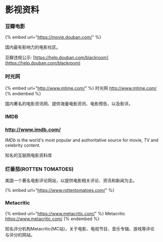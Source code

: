 # 影视资料

### 豆瓣电影

{% embed url="https://movie.douban.com/" %}

国内最有影响力的电影社区。

豆瓣违规公示: [https://help.douban.com/blackroom](https://help.douban.com/blackroom)

### 时光网

{% embed url="http://www.mtime.com/" %}
时光网 http://www.mtime.com/
{% endembed %}

国内著名的电影资讯网、提供海量电影资讯、电影预告、以及影评。

### IMDB

### http://www.imdb.com/

_IMDb_ is the world's most popular and authoritative source for movie, TV and celebrity content.&#x20;

知名的互联网电影资料库

### 烂番茄(ROTTEN TOMATOES)

美国一个著名电影评论网站，以提供电影相关评论、资讯和新闻为主。

{% embed url="https://www.rottentomatoes.com/" %}

### Metacritic

{% embed url="https://www.metacritic.com/" %}
Metacritic https://www.metacritic.com/
{% endembed %}

知名评分机构Metacritic(MC站)，关于电影、电视节目、音乐专辑、游戏等评论与评分的网站。
